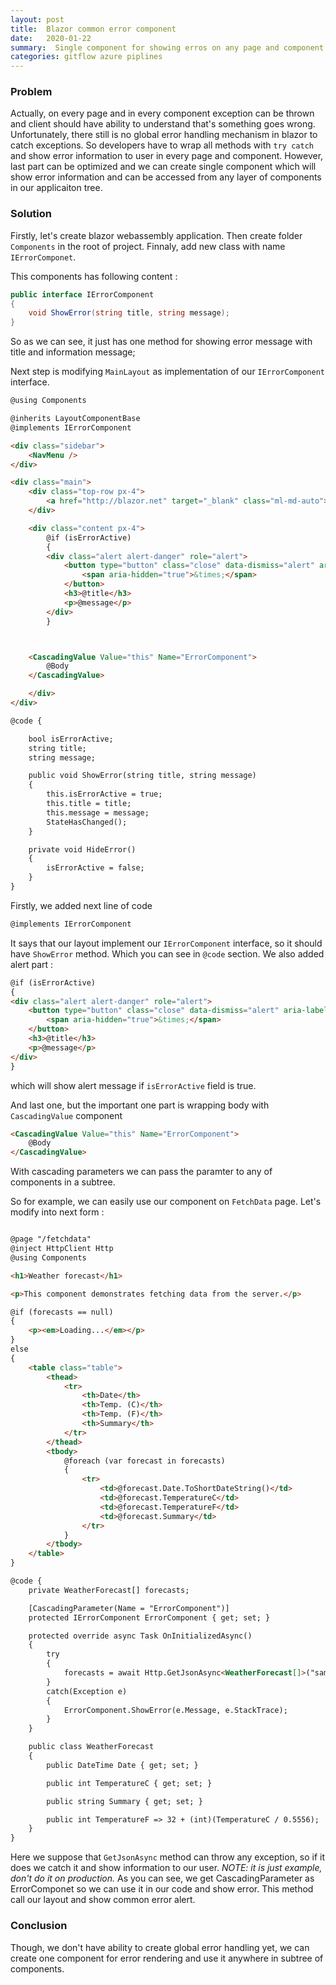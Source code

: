 ```yaml
---
layout: post
title:  Blazor common error component 
date:   2020-01-22
summary:  Single component for showing erros on any page and component
categories: gitflow azure piplines 
---
```


### Problem

Actually, on every page and in every component exception can be thrown and client should have ability to understand that's something goes wrong. 
Unfortunately, there still is no global error handling mechanism in blazor to catch exceptions. So developers have to wrap all methods with `try catch` and show error information to user in every page and component. However, last part can be optimized and we can create single component which will show error information and can be accessed from any layer of components in our applicaiton tree.

### Solution

Firstly, let's create blazor webassembly application. Then create folder `Components` in the root of project. Finnaly, add new class with name `IErrorComponet`.

This components has following content :

```csharp
public interface IErrorComponent
{
    void ShowError(string title, string message);
}
```

So as we can see, it just has one method for showing error message with title and information message;

Next step is modifying `MainLayout` as implementation of our `IErrorComponent` interface. 

```html
@using Components

@inherits LayoutComponentBase
@implements IErrorComponent

<div class="sidebar">
    <NavMenu />
</div>

<div class="main">
    <div class="top-row px-4">
        <a href="http://blazor.net" target="_blank" class="ml-md-auto">About</a>
    </div>

    <div class="content px-4">
        @if (isErrorActive)
        {        
        <div class="alert alert-danger" role="alert">
            <button type="button" class="close" data-dismiss="alert" aria-label="Close" @onclick="HideError">
                <span aria-hidden="true">&times;</span>
            </button>
            <h3>@title</h3>
            <p>@message</p>
        </div>
        }



    <CascadingValue Value="this" Name="ErrorComponent">
        @Body
    </CascadingValue>

    </div>
</div>

@code {

    bool isErrorActive;
    string title;
    string message;

    public void ShowError(string title, string message)
    {
        this.isErrorActive = true;
        this.title = title;
        this.message = message;
        StateHasChanged();
    }

    private void HideError()
    {
        isErrorActive = false;
    }
}

```

Firstly, we added next line of code

```csharp
@implements IErrorComponent
```

It says that our layout implement our `IErrorComponent` interface, so it should have `ShowError` method. Which you can see in `@code` section.
We also added alert part :
```html
@if (isErrorActive)
{        
<div class="alert alert-danger" role="alert">
    <button type="button" class="close" data-dismiss="alert" aria-label="Close" @onclick="HideError">
        <span aria-hidden="true">&times;</span>
    </button>
    <h3>@title</h3>
    <p>@message</p>
</div>
}
```
which will show alert message if `isErrorActive` field is true.

And last one, but the important one part is wrapping body with `CascadingValue` component

```html
<CascadingValue Value="this" Name="ErrorComponent">
    @Body
</CascadingValue>
```

With cascading parameters we can pass the paramter to any of components in a subtree.

So for example, we can easily use our component on `FetchData` page. Let's modify into next form :

```html

@page "/fetchdata"
@inject HttpClient Http
@using Components

<h1>Weather forecast</h1>

<p>This component demonstrates fetching data from the server.</p>

@if (forecasts == null)
{
    <p><em>Loading...</em></p>
}
else
{
    <table class="table">
        <thead>
            <tr>
                <th>Date</th>
                <th>Temp. (C)</th>
                <th>Temp. (F)</th>
                <th>Summary</th>
            </tr>
        </thead>
        <tbody>
            @foreach (var forecast in forecasts)
            {
                <tr>
                    <td>@forecast.Date.ToShortDateString()</td>
                    <td>@forecast.TemperatureC</td>
                    <td>@forecast.TemperatureF</td>
                    <td>@forecast.Summary</td>
                </tr>
            }
        </tbody>
    </table>
}

@code {
    private WeatherForecast[] forecasts;

    [CascadingParameter(Name = "ErrorComponent")]
    protected IErrorComponent ErrorComponent { get; set; }

    protected override async Task OnInitializedAsync()
    {
        try
        {
            forecasts = await Http.GetJsonAsync<WeatherForecast[]>("sample-data/notfound.json");
        }
        catch(Exception e)
        {
            ErrorComponent.ShowError(e.Message, e.StackTrace);
        }
    }

    public class WeatherForecast
    {
        public DateTime Date { get; set; }

        public int TemperatureC { get; set; }

        public string Summary { get; set; }

        public int TemperatureF => 32 + (int)(TemperatureC / 0.5556);
    }
}

```

Here we suppose that `GetJsonAsync` method can throw any exception, so if it does we catch it and show information to our user. *NOTE: it is just example, don't do it on production.* As you can see, we get CascadingParameter as ErrorComponet so we can use it in our code and show error. This method call our layout and show common error alert.

### Conclusion

Though, we don't have ability to create global error handling yet, we can create one component for error rendering and use it anywhere in subtree of components.